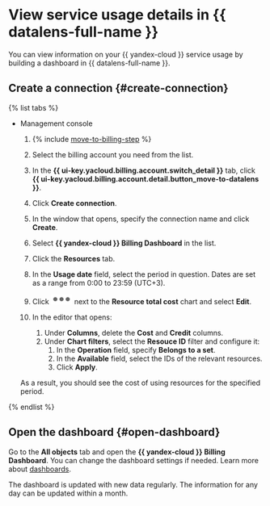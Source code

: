 # View service usage details in {{ datalens-full-name }}

You can view information on your {{ yandex-cloud }} service usage by building a dashboard in {{ datalens-full-name }}.

## Create a connection {#create-connection}

{% list tabs %}

- Management console

   1. {% include [move-to-billing-step](../_includes/move-to-billing-step.md) %}

   1. Select the billing account you need from the list.
   1. In the **{{ ui-key.yacloud.billing.account.switch_detail }}** tab, click **{{ ui-key.yacloud.billing.account.detail.button_move-to-datalens }}**.
   1. Click **Create connection**.
   1. In the window that opens, specify the connection name and click **Create**.
   1. Select **{{ yandex-cloud }} Billing Dashboard** in the list.
   1. Click the **Resources** tab.
   1. In the **Usage date** field, select the period in question. Dates are set as a range from 0:00 to 23:59 (UTC+3).
   1. Click ![options-grey](../../_assets/options-grey.svg) next to the **Resource total cost** chart and select **Edit**.
   1. In the editor that opens:
      1. Under **Columns**, delete the **Cost** and **Credit** columns.
      1. Under **Chart filters**, select the **Resouce ID** filter and configure it:
         1. In the **Operation** field, specify **Belongs to a set**.
         1. In the **Available** field, select the IDs of the relevant resources.
         1. Click **Apply**.

   As a result, you should see the cost of using resources for the specified period.

{% endlist %}

## Open the dashboard {#open-dashboard}

Go to the **All objects** tab and open the **{{ yandex-cloud }} Billing Dashboard**. You can change the dashboard settings if needed. Learn more about [dashboards](../../datalens/concepts/dashboard.md).

The dashboard is updated with new data regularly. The information for any day can be updated within a month.
